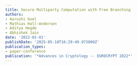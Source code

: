 ```yaml
---
title: Secure Multiparty Computation with Free Branching
authors:
- Aarushi Goel
- Mathias Hall-Andersen
- Aditya Hegde
- Abhishek Jain
date: '2022-01-01'
publishDate: '2025-05-18T16:29:49.973890Z'
publication_types:
- paper-conference
publication: '*Advances in Cryptology -- EUROCRYPT 2022*'
---
```

